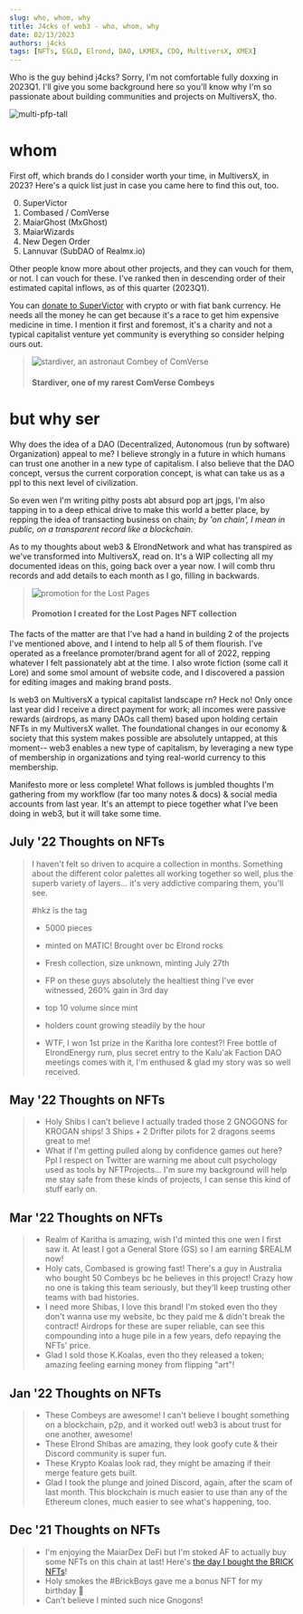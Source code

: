 ```yaml
---
slug: who, whom, why
title: J4cks of web3 - who, whom, why
date: 02/13/2023
authors: j4cks
tags: [NFTs, EGLD, Elrond, DAO, LKMEX, CDO, MultiversX, XMEX]
---
```


Who is the guy behind j4cks? Sorry, I'm not comfortable fully doxxing in 2023Q1. I'll give you some background here so you'll know why I'm so passionate about building communities and projects on MultiversX, tho.

![multi-pfp-tall](./multi-pfp-tall.png)
# whom

First off, which brands do I consider worth your time, in MultiversX, in 2023?
Here's a quick list just in case you came here to find this out, too.

0. SuperVictor 
1. Combased / ComVerse
2. MaiarGhost (MxGhost)
3. MaiarWizards 
4. New Degen Order
5. Lannuvar (SubDAO of Realmx.io)

Other people know more about other projects, and they can vouch for them, or not. I can vouch for these. I've ranked then in descending order of their estimated capital inflows, as of this quarter (2023Q1).

You can [donate to SuperVictor](https://t.co/Jbf09LUtTw) with crypto or with fiat bank currency. He needs all the money he can get because it's a race to get him expensive medicine in time. I mention it first and foremost, it's a charity and not a typical capitalist venture yet community is everything so consider helping ours out.

> ![stardiver, an astronaut Combey of ComVerse](./stardiver.png)
> #### Stardiver, one of my rarest ComVerse Combeys

# but why ser

Why does the idea of a DAO (Decentralized, Autonomous (run by software) Organization) appeal to me? I believe strongly in a future in which humans can trust one another in a new type of capitalism. I also believe that the DAO concept, versus the current corporation concept, is what can take us as a ppl to this next level of civilization.

So even wen I'm writing pithy posts abt absurd pop art jpgs, I'm also tapping in to a deep ethical drive to make this world a better place, by repping the idea of transacting business on chain; *by 'on chain', I mean in public, on a transparent record like a blockchain*.

As to my thoughts about web3 & ElrondNetwork and what has transpired as we've transformed into MultiversX, read on. It's a WIP collecting all my documented ideas on this, going back over a year now. I will comb thru records and add details to each month as I go, filling in backwards.


> ![promotion for the Lost Pages](./promo-mind2.png)
> #### Promotion I created for the Lost Pages NFT collection

The facts of the matter are that I've had a hand in building 2 of the projects I've mentioned above, and I intend to help all 5 of them flourish. I've operated as a freelance promoter/brand agent for all of 2022, repping whatever I felt passionately abt at the time. I also wrote fiction (some call it Lore) and some smol amount of website code, and I discovered a passion for editing images and making brand posts. 

Is web3 on MultiversX a typical capitalist landscape rn? Heck no! Only once last year did I receive a direct payment for work; all incomes were passive rewards (airdrops, as many DAOs call them) based upon holding certain NFTs in my MultiversX wallet. The foundational changes in our economy & society that this system makes possible are absolutely untapped, at this moment-- web3 enables a new type of capitalism, by leveraging a new type of membership in organizations and tying real-world currency to this membership. 

Manifesto more or less complete! What follows is jumbled thoughts I'm gathering from my workflow (far too many notes & docs) & social media accounts from last year. It's an attempt to piece together what I've been doing in web3, but it will take some time.

## July '22 Thoughts on NFTs
> 
> I haven't felt so driven to acquire a collection in months. Something about
> the different color palettes all working together so well, plus the superb 
> variety of layers... it's very addictive comparing them, you'll see.
> 
> \#hkz is the tag
> - 5000 pieces
> - minted on MATIC! Brought over bc Elrond rocks
> - Fresh collection, size unknown, minting July 27th
> - FP on these guys absolutely the healtiest thing I've ever witnessed, 260% gain in 3rd day
> - top 10 volume since mint
> - holders count growing steadily by the hour
>
> - WTF, I won 1st prize in the Karitha lore contest?! Free bottle of ElrondEnergy rum, plus secret entry to the Kalu'ak Faction DAO meetings comes with it, I'm enthused & glad my story was so well received.

## May '22 Thoughts on NFTs
> - Holy Shibs I can't believe I actually traded those 2 GNOGONS for KROGAN ships! 3 Ships + 2 Drifter pilots for 2 dragons seems great to me!
> - What if I'm getting pulled along by confidence games out here? Ppl I respect on Twitter are warning me about cult psychology used as tools by NFTProjects... I'm sure my background will help me stay safe from these kinds of projects, I can sense this kind of stuff early on.

## Mar '22 Thoughts on NFTs
> - Realm of Karitha is amazing, wish I'd minted this one wen I first saw it. At least I got a General Store (GS) so I am earning $REALM now!
> - Holy cats, Combased is growing fast! There's a guy in Australia who bought 50 Combeys bc he believes in this project! Crazy how no one is taking this team seriously, but they'll keep trusting other teams with bad histories.
> - I need more Shibas, I love this brand! I'm stoked even tho they don't wanna use my website, bc they paid me & didn't break the contract! Airdrops for these are super reliable, can see this compounding into a huge pile in a few years, defo repaying the NFTs' price.
> - Glad I sold those K.Koalas, even tho they released a token; amazing feeling earning money from flipping "art"!

## Jan '22 Thoughts on NFTs
> - These Combeys are awesome! I can't believe I bought something on a blockchain, p2p, and it worked out! web3 is about trust for one another, awesome!
> - These Elrond Shibas are amazing, they look goofy cute & their Discord community is super fun.
> - These Krypto Koalas look rad, they might be amazing if their merge feature gets built.
> - Glad I took the plunge and joined Discord, again, after the scam of last month. This blockchain is much easier to use than any of the Ethereum clones, much easier to see what's happening, too.

## Dec '21 Thoughts on NFTs
> - I'm enjoying the MaiarDex DeFi but I'm stoked AF to actually buy some NFTs on this chain at last! Here's [the day I bought the BRICK NFTs](https://explorer.multiversx.com/transactions/2b917c8c184bb93c6e60932cc3e9de3931fbe48b11b3c127592af4ecc087e9f8)!
> - Holy smokes the \#BrickBoys gave me a bonus NFT for my birthday 🤯
> - Can't believe I minted such nice Gnogons!